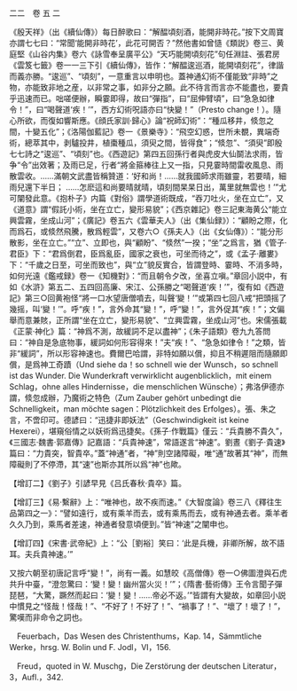 二二　卷 五 二

《殷天祥》（出《續仙傳》）每日醉歌曰：“解醖頃刻酒，能開非時花。”按下文周寶亦謂七七曰：“常聞‘能開非時花’，此花可開否？”然他書如曾慥《類説》卷三、黄庭堅《山谷内集》卷六《詠雪奉呈廣平公》“天巧能開頃刻花”句任淵註、張君房《雲笈七籤》卷一一三下引《續仙傳》，皆作：“解醖逡巡酒，能開頃刻花”，律諧而義亦勝。“逡巡”、“頃刻”，一意重言以申明也。蓋神通幻術不僅能致“非時”之物，亦能致非地之産，以非常之事，如非分之願。此不待言而言亦不能盡也，要貴乎迅速而已。咄嗟便辦，瞬霎即得，故曰“彈指”，曰“屈伸臂頃”，曰“急急如律令！”，曰“喝聲道‘疾！’”，西方幻術呪語亦曰“快變！”（Presto change！）。隨心所欲，而復如響斯應。《顔氏家訓·歸心》論“祝師幻術”：“種瓜移井，倐忽之間，十變五化”；《洛陽伽藍記》卷一《景樂寺》：“飛空幻惑，世所未覩，異端奇術，總萃其中，剥驢投井，植棗種瓜，須臾之間，皆得食”；“倐忽”、“須臾”即殷七七詩之“逡巡”、“頃刻”也。《西遊記》第四五回孫行者與虎皮大仙鬬法求雨，皆争“令”出效著；及雨已足，行者“將金箍棒往上又一指，只見霎時間雷收風息、雨散雲收。……滿朝文武盡皆稱贊道：‘好和尚！……就我國師求雨雖靈，若要晴，細雨兒還下半日；
……怎麽這和尚要晴就晴，頃刻間杲杲日出，萬里就無雲也！’”尤可闡發此意。《抱朴子》内篇《對俗》謂學道術既成，“吞刀吐火，坐在立亡”，又《道意》謂“假託小術，坐在立亡，變形易貌”；《西京雜記》卷三記東海黄公“能立興雲霧，坐成山河”；《廣記》卷五六《雲華夫人》（出《集仙録》）：“顧盼之際，化而爲石，或倐然飛騰，散爲輕雲”，又卷六○《孫夫人》（出《女仙傳》）：“能分形散影，坐在立亡。”“立”、立即也，與“顧盼”、“倐然”一揆；“坐”之爲言，猶《管子·君臣》下：“君爲倒君，臣爲亂臣，國家之衰也，可坐而待之”，或《孟子·離婁》下：“千歲之日至，可坐而致也”，與“立”貌反實合，皆謂登時、霎時、不消多時，如何光遠《鑑戒録》卷一《知機對》：“而且朝令夕改，坐喜立嗔。”章回小説中，有如《水滸》第五二、五四回高廉、宋江、公孫勝之“喝聲道‘疾！’”，復有如《西遊記》第三○回黄袍怪“將一口水望唐僧噴去，叫聲‘變！’”或第四七回八戒“把頭摇了幾摇，叫‘變！’”。呼“疾！”，言外命其“變！”，呼“變！”，言外促其“疾！”；文偏舉而意兼賅，正所謂“坐在立亡，變形易貌”、“立興雲霧，坐成山河”也。宋儒張載《正蒙·神化》篇：“神爲不測，故緩詞不足以盡神”；《朱子語類》卷九九答問曰：“神自是急底物事，緩詞如何形容得來！”夫“疾！”、“急急如律令！”之類，皆非“緩詞”，所以形容神速也。費爾巴哈謂，非特如願以償，抑且不稍遲阻而隨願即償，是爲神工奇蹟（Und siehe da！so schnell wie der Wunsch，so schnell ist das Wunder. Die Wunderkraft verwirklicht augenblicklich，mit einem Schlag，ohne alles Hindernisse，die menschlichen Wünsche）；弗洛伊德亦謂，倐忽成辦，乃魔術之特色（Zum Zauber gehört unbedingt die Schnelligkeit，man möchte sagen：Plötzlichkeit des Erfolges）。張、朱之言，不啻印可。德諺曰：“迅捷非即妖法”（Geschwindigkeit ist keine Hexerei），堪窺俗情之以妖術爲迅捷矣。《孫子·作戰篇》僅云：“兵貴勝不貴久”，《三國志·魏書·郭嘉傳》記嘉語：“兵貴神速”，常語遂言“神速”。劉晝《劉子·貴速》篇曰：“力貴突，智貴卒。”蓋“神通”者，“神”則空諸障礙，唯“通”故著其“神”，而無障礙則了不停滯，其“速”也斯亦其所以爲“神”也歟。

【增訂二】《劉子》引諺早見《吕氏春秋·貴卒》篇。

【增訂三】《易·繫辭》上：“唯神也，故不疾而速。”《大智度論》卷三八《釋往生品第四之一》：“譬如遠行，或有乘羊而去，或有乘馬而去，或有神通去者。乘羊者久久乃到，乘馬者差速，神通者發意頃便到。”皆“神速”之闡申也。

【增訂四】《宋書·武帝紀》上：“公［劉裕］笑曰：‘此是兵機，非卿所解，故不語耳。夫兵貴神速。’”

又按六朝至初唐記言呼“變！”，尚有一義。如慧皎《高僧傳》卷一○佛圖澄與石虎共升中臺，“澄忽驚曰：‘變！變！幽州當火災！’”；《隋書·藝術傳》王令言聞子彈琵琶，“大驚，蹶然而起曰：‘變！變！……帝必不返。’”皆謂有大變故，如章回小説中慣見之“怪哉！怪哉！”、“不好了！不好了！”、“禍事了！”、“壞了！壞了！”，驚嘆而非命令之詞也。











　Feuerbach，Das Wesen des Christenthums，Kap. 14，Sämmtliche Werke，hrsg. W. Bolin und F. Jodl，VI，156.

　Freud，quoted in W. Muschg，Die Zerstörung der deutschen Literatur，3，Aufl.，342.